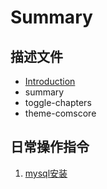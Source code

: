 # Summary

## 描述文件

* [Introduction](README.md)
* summary
* toggle-chapters
* theme-comscore

## 日常操作指令

1. [mysql安装](//docs/oper/canal/mysql.md)



